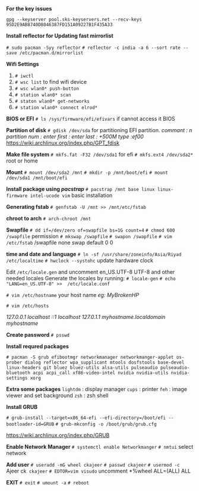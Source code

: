 
**For the key issues**

`gpg --keyserver pool.sks-keyservers.net --recv-keys 95D2E9AB8740D8046387FD151A09227B1F435A33`

**Install reflector for Updating fast mirrorlist**

`# sudo pacman -Syy reflector`
`# reflector -c india -a 6 --sort rate --save /etc/pacman.d/mirrorlist`


**Wifi Settings**
1. `# iwctl`
2. `# wsc list` to find wifi device
3. `# wsc wlan0* push-button`
4. `# station wlan0* scan`
5. `# staton wlan0* get-networks`
6. `# station wlan0* connect elrod*`

**BIOS or EFI**
`# ls /sys/firmware/efi/efivars` if cannot access it BIOS

**Partition of disk**
`# gdisk /dev/sda` for partitioning EFI partition.
*commant : n*
*partition num : enter*
*first : enter*
*last : +500M*
*type :ef00*
https://wiki.archlinux.org/index.php/GPT_fdisk

**Make file system**
`# mkfs.fat -F32 /dev/sda1` for efi
`# mkfs.ext4 /dev/sda2*` root or home

**Mount**
`# mount /dev/sda2 /mnt`
`# mkdir -p /mnt/boot/efi`
`# mount /dev/sda1 /mnt/boot/efi`

**Install package using _pacstrap_**
`# pacstrap /mnt base linux linux-firmware intel-ucode vim` basic installation

**Generating fstab**
`# genfstab -U /mnt >> /mnt/etc/fstab`

**chroot to arch**
`# arch-chroot /mnt`

**Swapfile**
`# dd if=/dev/zero of=swapfile bs=1G count=4`
`# chmod 600 /swapfile` permission
`# mkswap /swapfile`
`# swapon /swapfile`
`# vim /etc/fstab` 
/swapfile none swap default 0 0 

**time and date and language**
`# ln -sf /usr/share/zoneinfo/Asia/Riyad /etc/localtime`
`# hwclock --systohc` update hardware clock

Edit `/etc/locale.gen` and uncomment en_US.UTF-8 UTF-8 and other needed locales
Generate the locales by running: 
`# locale-gen`
`# echo "LANG=en_US.UTF-8" >>  /etc/locale.conf`

`# vim /etc/hostname` your host name *eg: MyBrokenHP*

`# vim /etc/hosts` 

*127.0.0.1	localhost*
*::1		localhost*
*127.0.1.1	myhostname.localdomain	myhostname*

**Create password**
`# psswd`

**Install requred packages**

`# pacman -S grub efibootmgr networkmanager networkmanger-applet os-prober dialog reflector wpa_supplicant mtools dosfstools base-devel linux-headers git bluez bluez-utils alsa-utils pulseaudio pulseaudio-bluetooth acpi acpi_call xf86-video-intel nvidia nvidia-utils nvidia-settings xorg`

**Extra some packages**
`lightdm` : display manager
`cups` : printer
`feh` : image viewer and set background
`zsh` : zsh shell

**Install GRUB**

`# grub-install --target=x86_64-efi --efi-directory=/boot/efi --bootloader-id=GRUB`
`# grub-mkconfig -o /boot/grub/grub.cfg`

https://wiki.archlinux.org/index.php/GRUB

**Enable Network Manager**
`# systemctl enable Networkmanger`
`# nmtui` select network

**Add user**
`# useradd -mG wheel ckajeer`
`# passwd ckajeer`
`# usermod -c `Ajeer ck` ckajeer`
`# EDTOR=vim visudo` uncomment *%wheel ALL=(ALL) ALL

**EXIT**
`# exit`
`# umount -a`
`# reboot`

